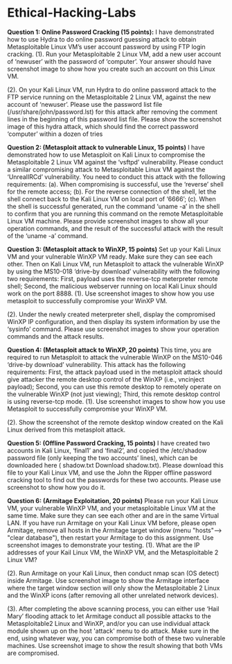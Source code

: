 # Ethical-Hacking-Labs

**Question 1: Online Password Cracking (15 points):**
I have demonstrated how to use Hydra to do online password guessing attack to obtain Metasploitable Linux VM’s user account password by using FTP login cracking.
(1). Run your Metasploitable 2 Linux VM, add a new user account of ‘newuser’ with the password of ‘computer’. Your answer should have screenshot image to show how you create such an account on this Linux VM.
 
(2). On your Kali Linux VM, run Hydra to do online password attack to the FTP service running on the Metasploitable 2 Linux VM, against the new account of ‘newuser’.  Please use the password list file (/usr/share/john/password.lst) for this attack after removing the comment lines in the beginning of this password list file.
       Please show the screenshot image of this hydra attack, which should find the correct password ‘computer’ within a dozen of tries  



**Question 2: (Metasploit attack to vulnerable Linux, 15 points)**
I have demonstrated how to use Metasploit on Kali Linux to compromise the Metasploitable 2 Linux VM against the ‘vsftpd’ vulnerability. Please conduct a similar compromising attack to Metasploitable Linux VM against the ‘UnrealIRCd’ vulnerability.  You need to conduct this attack with the following requirements: (a). When compromising is successful, use the ‘reverse’ shell for the remote access;  (b). For the reverse connection of the shell, let the shell connect back to the Kali Linux VM on local port of ‘6666’;  (c). When the shell is successful generated, run the command ‘uname -a’ in the shell to confirm that you are running this command on the remote Metasploitable Linux VM machine.
   Please provide screenshot images to show all your operation commands, and the result of the successful attack with the result of the ‘uname -a’ command.

    
 
**Question 3: (Metasploit attack to WinXP, 15 points)**
Set up your Kali Linux VM and your vulnerable WinXP VM ready. Make sure they can see each other. Then on Kali Linux VM, run Metasploit to attack the vulnerable WinXP by using the MS10-018 ‘drive-by download’ vulnerability with the following two requirements: First, payload uses the reverse-tcp meterpreter remote shell; Second, the malicious webserver running on local Kali Linux should work on the port 8888.
 (1). Use screenshot images to show how you use metasploit to successfully compromise your WinXP VM.
  
(2). Under the newly created meterpreter shell, display the compromised WinXP IP configuration, and then display its system information by use the ‘sysinfo’ command.
Please use screenshot images to show your operation commands and the attack results.
  


**Question 4: (Metasploit attack to WinXP, 20 points)**
This time, you are required to run Metasploit to attack the vulnerable WinXP on the MS10-046 ‘drive-by download’ vulnerability. This attack has the following requirements: First, the attack payload used in the metasploit attack should give attacker the remote desktop control of the WinXP (i.e., vncinject payload); Second, you can use this remote desktop to remotely operate on the vulnerable WinXP (not just viewing); Third, this remote desktop control is using reverse-tcp mode.
(1). Use screenshot images to show how you use Metasploit to successfully compromise your WinXP VM.   

(2). Show the screenshot of the remote desktop window created on the Kali Linux derived from this metasploit attack.
  

**Question 5: (Offline Password Cracking, 15 points)**
  I have created two accounts in Kali Linux, ‘final1’ and ‘final2’, and copied the /etc/shadow password file (only keeping the two accounts’ lines), which can be downloaded here ( shadow.txt Download shadow.txt).
  Please download this file to your Kali Linux VM, and use the John the Ripper offline password cracking tool to find out the passwords for these two accounts. Please use screenshot to show how you do it.
 


**Question 6: (Armitage Exploitation, 20 points)**
Please run your Kali Linux VM, your vulnerable WinXP VM, and your metasploitable Linux VM at the same time. Make sure they can see each other and are in the same Virtual LAN.  If you have run Armitage on your Kali Linux VM before, please open Armitage, remove all hosts in the Armitage target window (menu "hosts"--> "clear database"), then restart your Armitage to do this assignment. Use screenshot images to demonstrate your testing.
(1). What are the IP addresses of your Kail Linux VM, the WinXP VM, and the Metasploitable 2 Linux VM?

(2). Run Armitage on your Kali Linux, then conduct nmap scan (OS detect) inside Armitage. Use screenshot image to show the Armitage interface where the target window section will only show the Metasploitable 2 Linux and the WinXP icons (after removing all other unrelated network devices). 
 
(3). After completing the above scanning process, you can either use ‘Hail Mary’ flooding attack to let Armitage conduct all possible attacks to the Metasploitable2 Linux and WinXP, and/or you can use individual attack module shown up on the host 'attack' menu to do attack. Make sure in the end, using whatever way, you can compromise both of these two vulnerable machines.  Use screenshot image to show the result showing that both VMs are compromised.
 
